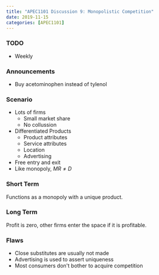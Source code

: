 ```yaml
---
title: "APEC1101 Discussion 9: Monopolistic Competition"
date: 2019-11-15
categories: [APEC1101]
---
```


### TODO

- Weekly

### Announcements

- Buy acetominophen instead of tylenol

### Scenario

- Lots of firms
    - Small market share
    - No collussion
- Differentiated Products
    - Product attributes
    - Service attributes
    - Location
    - Advertising
- Free entry and exit
- Like monopoly, $MR\neq D$


### Short Term

Functions as a monopoly with a unique product.

### Long Term

Profit is zero, other firms enter the space if it is profitable.

### Flaws

- Close substitutes are usually not made
- Advertising is used to assert uniqueness
- Most consumers don't bother to acquire competition